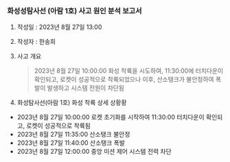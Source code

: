 ### 화성성탐사선 (아람 1호) **사고 원인** 분석 보고서
1. 작성일 : 2023년 8월 27일 13:00
2. 작성자 : 한송희
3. 사고 개요 
   > 2023년 8월 27일 10:00:00 화성 착륙을 시도하여, 11:30:00에 터치다운이 확인되고, 로켓이 성공적으로 착륙되었으나 이후, 산소탱크가 불안정하여 폭발이 발생하고 시스템 전원이 차단됨

4. 화성탐사선(아람 1호) 화성 착륙 상세 상황황
- 2023년 8월 27일 10:00:00 로켓 초기화를 시작하여 11:30:00 터치다운이 확인되고, 로켓이 성공적으로 착륙됨
- 2023년 8월 27일 11:35:00 산소탱크 불안정
- 2023년 8월 27일 11:40:00 산소탱크 폭발
- 2023년 8월 27일 12:00:00 중앙 미션 제어 시스템 전력 차단
